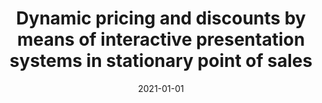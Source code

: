 ---
# Documentation: https://wowchemy.com/docs/managing-content/

title: Dynamic pricing and discounts by means of interactive presentation systems
  in stationary point of sales
subtitle: ''
summary: ''
authors:
- Marcin Lewicki
- kajdanowicz
- brodka
- Janusz Sobecki
tags: []
categories: []
date: '2021-01-01'
lastmod: 2022-10-07T05:15:38Z
featured: false
draft: false

# Featured image
# To use, add an image named `featured.jpg/png` to your page's folder.
# Focal points: Smart, Center, TopLeft, Top, TopRight, Left, Right, BottomLeft, Bottom, BottomRight.
image:
  caption: ''
  focal_point: ''
  preview_only: false

# Projects (optional).
#   Associate this post with one or more of your projects.
#   Simply enter your project's folder or file name without extension.
#   E.g. `projects = ["internal-project"]` references `content/project/deep-learning/index.md`.
#   Otherwise, set `projects = []`.
projects: []
publishDate: '2022-10-07T05:15:37.397341Z'
publication_types:
- '1'
abstract: ''
publication: '*Computational Science - ICCS 2021 : 21st International Conference Krakow,
  Poland, June 16-18, 2021 : proceedings. Pt. 4*'
doi: 10.1007/978-3-030-77970-2_46
---